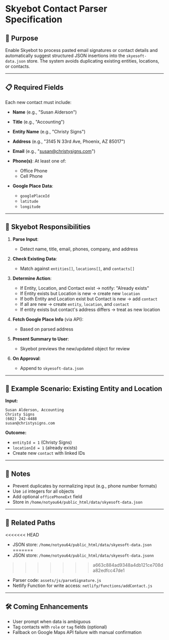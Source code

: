 # Skyebot Contact Parser Specification

## 📌 Purpose

Enable Skyebot to process pasted email signatures or contact details and automatically suggest structured JSON insertions into the `skyesoft-data.json` store. The system avoids duplicating existing entities, locations, or contacts.

---

## 📋 Required Fields

Each new contact must include:

* **Name** (e.g., "Susan Alderson")
* **Title** (e.g., "Accounting")
* **Entity Name** (e.g., "Christy Signs")
* **Address** (e.g., "3145 N 33rd Ave, Phoenix, AZ 85017")
* **Email** (e.g., "[susan@christysigns.com](mailto:susan@christysigns.com)")
* **Phone(s)**: At least one of:

  * Office Phone
  * Cell Phone
* **Google Place Data**:

  * `googlePlaceId`
  * `latitude`
  * `longitude`

---

## 🧠 Skyebot Responsibilities

1. **Parse Input**:

   * Detect name, title, email, phones, company, and address
2. **Check Existing Data**:

   * Match against `entities[]`, `locations[]`, and `contacts[]`
3. **Determine Action**:

   * If Entity, Location, and Contact exist → notify: "Already exists"
   * If Entity exists but Location is new → create new `location`
   * If both Entity and Location exist but Contact is new → add `contact`
   * If all are new → create `entity`, `location`, and `contact`
   * If entity exists but contact's address differs → treat as new location
4. **Fetch Google Place Info** (via API):

   * Based on parsed address
5. **Present Summary to User**:

   * Skyebot previews the new/updated object for review
6. **On Approval**:

   * Append to `skyesoft-data.json`

---

## 🧪 Example Scenario: Existing Entity and Location

**Input:**

```
Susan Alderson, Accounting
Christy Signs
(602) 242-4488
susan@christysigns.com
```

**Outcome:**

* `entityId = 1` (Christy Signs)
* `locationId = 1` (already exists)
* Create new `contact` with linked IDs

---

## 🔐 Notes

* Prevent duplicates by normalizing input (e.g., phone number formats)
* Use `id` integers for all objects
* Add optional `officePhoneExt` field
* Store in `/home/notyou64/public_html/data/skyesoft-data.json`

---

## 📂 Related Paths

<<<<<<< HEAD
* JSON store: `/home/notyou64/public_html/data/skyesoft-data.json`
=======
* JSON store: `/home/notyou64/public_html/data/skyesoft-data.jsonn`
>>>>>>> a663c884ad9348a4db121ce708da82edfcc47de1
* Parser code: `assets/js/parseSignature.js`
* Netlify Function for write access: `netlify/functions/addContact.js`

---

## 🛠️ Coming Enhancements

* User prompt when data is ambiguous
* Tag contacts with `role` or `tag` fields (optional)
* Fallback on Google Maps API failure with manual confirmation
